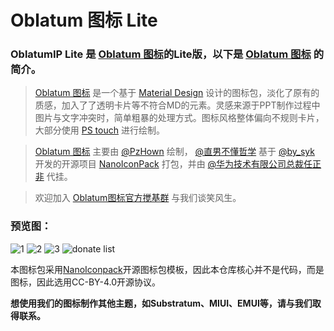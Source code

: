 # Oblatum 图标 Lite

### OblatumIP Lite 是 [Oblatum 图标][Oblatum]的Lite版，以下是 [Oblatum 图标][Oblatum] 的简介。

> [Oblatum 图标][Oblatum] 是一个基于 [Material Design][MD] 设计的图标包，淡化了原有的质感，加入了了透明卡片等不符合MD的元素。灵感来源于PPT制作过程中图片与文字冲突时，简单粗暴的处理方式。图标风格整体偏向不规则卡片，大部分使用 [PS touch][PS] 进行绘制。

> [Oblatum 图标][Oblatum] 主要由 [@PzHown][PzHown] 绘制， [@直男不懂哲学][Ainj] 基于 [@by_syk][Bysyk] 开发的开源项目 [NanoIconPack][Nano] 打包，并由 [@华为技术有限公司总裁任正非][Huawei] 代挂。

> 欢迎加入 [Oblatum图标官方搅基群][QQ] 与我们谈笑风生。

### 预览图：

![1](http://image.coolapk.com/apk_image/2017/1112/1510448750881-166044-o_1buo8486djom9md1cndc22aahq-uid-1102491@1440x1920.png.t.jpg)  ![2](http://image.coolapk.com/apk_image/2017/1112/1510448849765-166044-o_1buo8560vgmnclu1mua9boim010-uid-1102491@1440x1920.png.t.jpg) ![3](http://image.coolapk.com/apk_image/2017/1112/1510450167010-166044-o_1buo859951ch5tep16lcip4jee16-uid-1102491@1440x1920.png.t.jpg) ![donate list](http://image.coolapk.com/apk_image/2017/1208/1512527819064-166044-o_1c0qcn30114181oe01ubb6er11q9q-uid-1102491@1440x1920.jpg.t.jpg)

本图标包采用[NanoIconpack][Nano]开源图标包模板，因此本仓库核心并不是代码，而是图标，因此选用CC-BY-4.0开源协议。

**想使用我们的图标制作其他主题，如Substratum、MIUI、EMUI等，请与我们取得联系。**

[Oblatum]:https://www.coolapk.com/apk/com.oblatum.iconpack
[MD]:https://material.io/
[PS]:https://www.coolapk.com/apk/air.com.adobe.pstouchphone
[PzHown]:http://www.coolapk.com/u/464418
[Ainj]:http://www.coolapk.com/u/724972
[Bysyk]:http://www.coolapk.com/u/463675
[Nano]:https://github.com/by-syk/NanoIconPack
[Huawei]:http://www.coolapk.com/u/1102491
[QQ]:https://jq.qq.com/?_wv=1027&k=5bLdUV8
